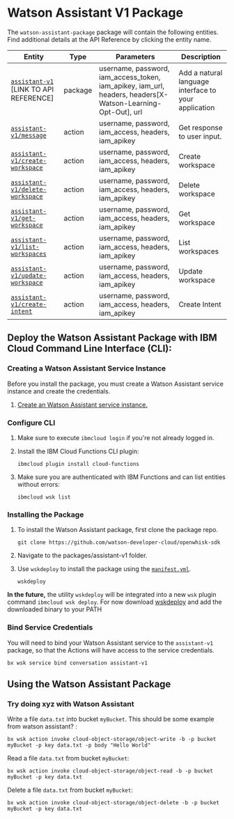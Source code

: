 
# Watson Assistant V1 Package

The `watson-assistant-package` package will contain the following entities.  Find additional details at the API Reference by clicking the entity name.

| Entity | Type | Parameters | Description |
| --- | --- | --- | --- |
| [`assistant-v1`](#assistant-v1) [LINK TO API REFERENCE] | package | username, password, iam\_access\_token, iam_apikey, iam\_url, headers, headers[X-Watson-Learning-Opt-Out], url  | Add a natural language interface to your application |
| [`assistant-v1/message`](#message) | action | username, password, iam\_access, headers, iam_apikey | Get response to user input. |
| [`assistant-v1/create-workspace`](#create-workspace) | action | username, password, iam\_access, headers, iam_apikey | Create workspace |
| [`assistant-v1/delete-workspace`](#delete-workspace) | action | username, password, iam\_access, headers, iam_apikey | Delete workspace |
| [`assistant-v1/get-workspace`](#get-workspace) | action | username, password, iam\_access, headers, iam_apikey | Get workspace |
| [`assistant-v1/list-workspaces`](#list-workspaces) | action | username, password, iam\_access, headers, iam_apikey | List workspaces |
| [`assistant-v1/update-workspace`](#update-workspace) | action | username, password, iam\_access, headers, iam_apikey | Update workspace |
| [`assistant-v1/create-intent`](#create-intent) | action | username, password, iam\_access, headers, iam_apikey | Create Intent |

## Deploy the Watson Assistant Package with IBM Cloud Command Line Interface (CLI):
### Creating a Watson Assistant Service Instance

Before you install the package, you must create a Watson Assistant service instance and create the credentials.

1. [Create an Watson Assistant service instance.](https://console.bluemix.net/catalog/services/watson-assistant-formerly-conversation)

### Configure CLI
1. Make sure to execute `ibmcloud login` if you're not already logged in.
2. Install the IBM Cloud Functions CLI plugin:

	```
	ibmcloud plugin install cloud-functions
	```
3. Make sure you are authenticated with IBM Functions and can list entities without errors:

	```
	ibmcloud wsk list
	```

### Installing the Package
1. To install the Watson Assistant package, first clone the package repo.

	```
	git clone https://github.com/watson-developer-cloud/openwhisk-sdk
	```
2. Navigate to the packages/assistant-v1 folder.
3. Use `wskdeploy` to install the package using the [`manifest.yml`](./manifest.yml).

	```
	wskdeploy
	```

**In the future,** the utility `wskdeploy` will be integrated into a new `wsk` plugin command `ibmcloud wsk deploy`.
For now download [wskdeploy](https://github.com/apache/incubator-openwhisk-wskdeploy/releases) and add the downloaded binary to your PATH

### Bind Service Credentials
You will need to bind your Watson Assistant service to the `assistant-v1` package, so that the Actions will have access to the service credentials.

```
bx wsk service bind conversation assistant-v1
```
## Using the Watson Assistant Package

### Try doing xyz with Watson Assistant
Write a file `data.txt` into bucket `myBucket`. This should be some example from watson assistant? :

```
bx wsk action invoke cloud-object-storage/object-write -b -p bucket myBucket -p key data.txt -p body "Hello World"
```

Read a file `data.txt` from bucket `myBucket`:

```
bx wsk action invoke cloud-object-storage/object-read -b -p bucket myBucket -p key data.txt
```

Delete a file `data.txt` from bucket `myBucket`:

```
bx wsk action invoke cloud-object-storage/object-delete -b -p bucket myBucket -p key data.txt
```
